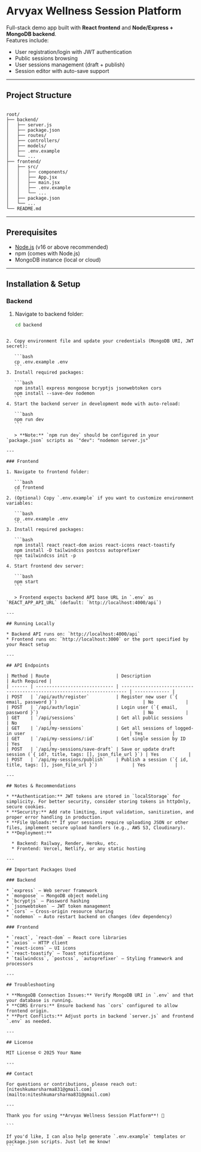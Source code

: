 
# Arvyax Wellness Session Platform

Full-stack demo app built with **React frontend** and **Node/Express + MongoDB backend**.  
Features include:  
- User registration/login with JWT authentication  
- Public sessions browsing  
- User sessions management (draft + publish)  
- Session editor with auto-save support  

---

## Project Structure

```

root/
├── backend/
│   ├── server.js
│   ├── package.json
│   ├── routes/
│   ├── controllers/
│   ├── models/
│   ├── .env.example
│   └── ...
├── frontend/
│   ├── src/
│   │   ├── components/
│   │   ├── App.jsx
│   │   ├── main.jsx
│   │   ├── .env.example
│   │   └── ...
│   ├── package.json
│   └── ...
└── README.md

````

---

## Prerequisites

- [Node.js](https://nodejs.org/en/download/) (v16 or above recommended)  
- npm (comes with Node.js)  
- MongoDB instance (local or cloud)  

---

## Installation & Setup

### Backend

1. Navigate to backend folder:  
   ```bash
   cd backend
````

2. Copy environment file and update your credentials (MongoDB URI, JWT secret):

   ```bash
   cp .env.example .env
   ```
3. Install required packages:

   ```bash
   npm install express mongoose bcryptjs jsonwebtoken cors
   npm install --save-dev nodemon
   ```
4. Start the backend server in development mode with auto-reload:

   ```bash
   npm run dev
   ```

   > **Note:** `npm run dev` should be configured in your `package.json` scripts as `"dev": "nodemon server.js"`

---

### Frontend

1. Navigate to frontend folder:

   ```bash
   cd frontend
   ```
2. (Optional) Copy `.env.example` if you want to customize environment variables:

   ```bash
   cp .env.example .env
   ```
3. Install required packages:

   ```bash
   npm install react react-dom axios react-icons react-toastify
   npm install -D tailwindcss postcss autoprefixer
   npx tailwindcss init -p
   ```
4. Start frontend dev server:

   ```bash
   npm start
   ```

   > Frontend expects backend API base URL in `.env` as `REACT_APP_API_URL` (default: `http://localhost:4000/api`)

---

## Running Locally

* Backend API runs on: `http://localhost:4000/api`
* Frontend runs on: `http://localhost:3000` or the port specified by your React setup

---

## API Endpoints

| Method | Route                         | Description                                                              | Auth Required |
| ------ | ----------------------------- | ------------------------------------------------------------------------ | ------------- |
| POST   | `/api/auth/register`          | Register new user (`{ email, password }`)                                | No            |
| POST   | `/api/auth/login`             | Login user (`{ email, password }`)                                       | No            |
| GET    | `/api/sessions`               | Get all public sessions                                                  | No            |
| GET    | `/api/my-sessions`            | Get all sessions of logged-in user                                       | Yes           |
| GET    | `/api/my-sessions/:id`        | Get single session by ID                                                 | Yes           |
| POST   | `/api/my-sessions/save-draft` | Save or update draft session (`{ id?, title, tags: [], json_file_url }`) | Yes           |
| POST   | `/api/my-sessions/publish`    | Publish a session (`{ id, title, tags: [], json_file_url }`)             | Yes           |

---

## Notes & Recommendations

* **Authentication:** JWT tokens are stored in `localStorage` for simplicity. For better security, consider storing tokens in httpOnly, secure cookies.
* **Security:** Add rate limiting, input validation, sanitization, and proper error handling in production.
* **File Uploads:** If your sessions require uploading JSON or other files, implement secure upload handlers (e.g., AWS S3, Cloudinary).
* **Deployment:**

  * Backend: Railway, Render, Heroku, etc.
  * Frontend: Vercel, Netlify, or any static hosting

---

## Important Packages Used

### Backend

* `express` — Web server framework
* `mongoose` — MongoDB object modeling
* `bcryptjs` — Password hashing
* `jsonwebtoken` — JWT token management
* `cors` — Cross-origin resource sharing
* `nodemon` — Auto restart backend on changes (dev dependency)

### Frontend

* `react`, `react-dom` — React core libraries
* `axios` — HTTP client
* `react-icons` — UI icons
* `react-toastify` — Toast notifications
* `tailwindcss`, `postcss`, `autoprefixer` — Styling framework and processors

---

## Troubleshooting

* **MongoDB Connection Issues:** Verify MongoDB URI in `.env` and that your database is running.
* **CORS Errors:** Ensure backend has `cors` configured to allow frontend origin.
* **Port Conflicts:** Adjust ports in backend `server.js` and frontend `.env` as needed.

---

## License

MIT License © 2025 Your Name

---

## Contact

For questions or contributions, please reach out: [niteshkumarsharma831@gmail.com](mailto:niteshkumarsharma831@gmail.com)

---

Thank you for using **Arvyax Wellness Session Platform**! 🚀

```

If you'd like, I can also help generate `.env.example` templates or package.json scripts. Just let me know!
```
